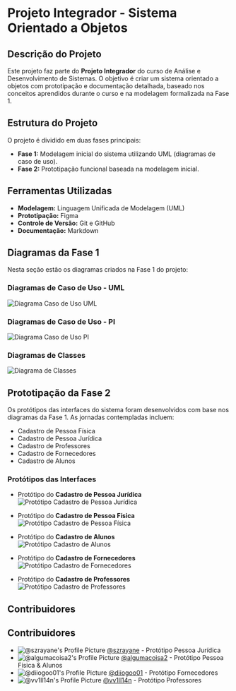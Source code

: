 # Projeto Integrador - Sistema Orientado a Objetos

## Descrição do Projeto
Este projeto faz parte do **Projeto Integrador** do curso de Análise e Desenvolvimento de Sistemas. O objetivo é criar um sistema orientado a objetos com prototipação e documentação detalhada, baseado nos conceitos aprendidos durante o curso e na modelagem formalizada na Fase 1.

## Estrutura do Projeto
O projeto é dividido em duas fases principais:

- **Fase 1:** Modelagem inicial do sistema utilizando UML (diagramas de caso de uso).
- **Fase 2:** Prototipação funcional baseada na modelagem inicial.

## Ferramentas Utilizadas
- **Modelagem:** Linguagem Unificada de Modelagem (UML)
- **Prototipação:** Figma
- **Controle de Versão:** Git e GitHub
- **Documentação:** Markdown

## Diagramas da Fase 1
Nesta seção estão os diagramas criados na Fase 1 do projeto:

### Diagramas de Caso de Uso - UML
![Diagrama Caso de Uso UML](https://github.com/szrayane/PI-SistemaCadastro/blob/main/Diagrama%20caso%20de%20uso%20uml.png)

### Diagramas de Caso de Uso - PI
![Diagrama Caso de Uso PI](https://github.com/szrayane/PI-SistemaCadastro/blob/main/Diagrama%20caso%20de%20uso%20pi.png)

### Diagramas de Classes 
![Diagrama de Classes](https://github.com/szrayane/PI-SistemaCadastro/blob/main/Diagrama%20de%20classes.png)

## Prototipação da Fase 2
Os protótipos das interfaces do sistema foram desenvolvidos com base nos diagramas da Fase 1. As jornadas contempladas incluem:

- Cadastro de Pessoa Física  
- Cadastro de Pessoa Jurídica  
- Cadastro de Professores  
- Cadastro de Fornecedores  
- Cadastro de Alunos  

### Protótipos das Interfaces

- Protótipo do **Cadastro de Pessoa Jurídica**  
![Protótipo Cadastro de Pessoa Jurídica](https://github.com/szrayane/PI-SistemaCadastro/blob/main/Cadastro%20pessoa%20juridica.png)

- Protótipo do **Cadastro de Pessoa Física**  
![Protótipo Cadastro de Pessoa Física](https://github.com/szrayane/PI-SistemaCadastro/blob/main/Cadastro%20pessoa%20fisica.png)

- Protótipo do **Cadastro de Alunos**  
![Protótipo Cadastro de Alunos](https://github.com/szrayane/PI-SistemaCadastro/blob/main/Cadastro%20Aluno.png)

- Protótipo do **Cadastro de Fornecedores**  
![Protótipo Cadastro de Fornecedores](https://github.com/szrayane/PI-SistemaCadastro/blob/main/Cadastro%20Fornecedores.png)

- Protótipo do **Cadastro de Professores**  
![Protótipo Cadastro de Professores](https://github.com/szrayane/PI-SistemaCadastro/blob/main/Cadastro%20professores.png)

## Contribuidores

## Contribuidores

- ![@szrayane's Profile Picture](https://avatars.githubusercontent.com/u/133218648?v=4) [@szrayane](https://github.com/szrayane) - Protótipo Pessoa Jurídica
- ![@algumacoisa2's Profile Picture](https://avatars.githubusercontent.com/u/24212875?v=4) [@algumacoisa2](https://github.com/AlgumaCoisa2) - Protótipo Pessoa Física & Alunos
- ![@diiogoo01's Profile Picture](https://avatars.githubusercontent.com/u/179049313?v=4) [@diiogoo01](https://github.com/Diiogoo01) - Protótipo Fornecedores
- ![@vv1ll14n's Profile Picture](https://avatars.githubusercontent.com/u/112718929?v=4) [@vv1ll14n](https://github.com/vv1ll14n) - Protótipo Professores

